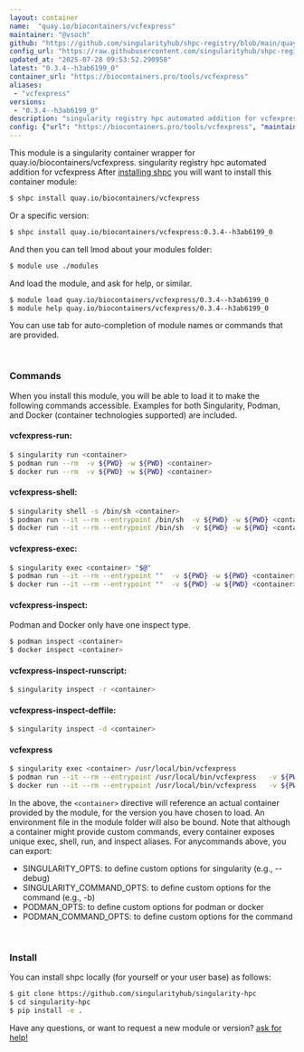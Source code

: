 ```yaml
---
layout: container
name:  "quay.io/biocontainers/vcfexpress"
maintainer: "@vsoch"
github: "https://github.com/singularityhub/shpc-registry/blob/main/quay.io/biocontainers/vcfexpress/container.yaml"
config_url: "https://raw.githubusercontent.com/singularityhub/shpc-registry/main/quay.io/biocontainers/vcfexpress/container.yaml"
updated_at: "2025-07-28 09:53:52.290958"
latest: "0.3.4--h3ab6199_0"
container_url: "https://biocontainers.pro/tools/vcfexpress"
aliases:
 - "vcfexpress"
versions:
 - "0.3.4--h3ab6199_0"
description: "singularity registry hpc automated addition for vcfexpress"
config: {"url": "https://biocontainers.pro/tools/vcfexpress", "maintainer": "@vsoch", "description": "singularity registry hpc automated addition for vcfexpress", "latest": {"0.3.4--h3ab6199_0": "sha256:90f99a8fce4d3b5e8ab6c106edc11b19080ea2443ef26e14383b8b07d7c1bff2"}, "tags": {"0.3.4--h3ab6199_0": "sha256:90f99a8fce4d3b5e8ab6c106edc11b19080ea2443ef26e14383b8b07d7c1bff2"}, "docker": "quay.io/biocontainers/vcfexpress", "aliases": {"vcfexpress": "/usr/local/bin/vcfexpress"}}
---
```


This module is a singularity container wrapper for quay.io/biocontainers/vcfexpress.
singularity registry hpc automated addition for vcfexpress
After [installing shpc](#install) you will want to install this container module:


```bash
$ shpc install quay.io/biocontainers/vcfexpress
```

Or a specific version:

```bash
$ shpc install quay.io/biocontainers/vcfexpress:0.3.4--h3ab6199_0
```

And then you can tell lmod about your modules folder:

```bash
$ module use ./modules
```

And load the module, and ask for help, or similar.

```bash
$ module load quay.io/biocontainers/vcfexpress/0.3.4--h3ab6199_0
$ module help quay.io/biocontainers/vcfexpress/0.3.4--h3ab6199_0
```

You can use tab for auto-completion of module names or commands that are provided.

<br>

### Commands

When you install this module, you will be able to load it to make the following commands accessible.
Examples for both Singularity, Podman, and Docker (container technologies supported) are included.

#### vcfexpress-run:

```bash
$ singularity run <container>
$ podman run --rm  -v ${PWD} -w ${PWD} <container>
$ docker run --rm  -v ${PWD} -w ${PWD} <container>
```

#### vcfexpress-shell:

```bash
$ singularity shell -s /bin/sh <container>
$ podman run --it --rm --entrypoint /bin/sh  -v ${PWD} -w ${PWD} <container>
$ docker run --it --rm --entrypoint /bin/sh  -v ${PWD} -w ${PWD} <container>
```

#### vcfexpress-exec:

```bash
$ singularity exec <container> "$@"
$ podman run --it --rm --entrypoint ""  -v ${PWD} -w ${PWD} <container> "$@"
$ docker run --it --rm --entrypoint ""  -v ${PWD} -w ${PWD} <container> "$@"
```

#### vcfexpress-inspect:

Podman and Docker only have one inspect type.

```bash
$ podman inspect <container>
$ docker inspect <container>
```

#### vcfexpress-inspect-runscript:

```bash
$ singularity inspect -r <container>
```

#### vcfexpress-inspect-deffile:

```bash
$ singularity inspect -d <container>
```


#### vcfexpress

```bash
$ singularity exec <container> /usr/local/bin/vcfexpress
$ podman run --it --rm --entrypoint /usr/local/bin/vcfexpress   -v ${PWD} -w ${PWD} <container> -c " $@"
$ docker run --it --rm --entrypoint /usr/local/bin/vcfexpress   -v ${PWD} -w ${PWD} <container> -c " $@"
```



In the above, the `<container>` directive will reference an actual container provided
by the module, for the version you have chosen to load. An environment file in the
module folder will also be bound. Note that although a container
might provide custom commands, every container exposes unique exec, shell, run, and
inspect aliases. For anycommands above, you can export:

 - SINGULARITY_OPTS: to define custom options for singularity (e.g., --debug)
 - SINGULARITY_COMMAND_OPTS: to define custom options for the command (e.g., -b)
 - PODMAN_OPTS: to define custom options for podman or docker
 - PODMAN_COMMAND_OPTS: to define custom options for the command

<br>

### Install

You can install shpc locally (for yourself or your user base) as follows:

```bash
$ git clone https://github.com/singularityhub/singularity-hpc
$ cd singularity-hpc
$ pip install -e .
```

Have any questions, or want to request a new module or version? [ask for help!](https://github.com/singularityhub/singularity-hpc/issues)